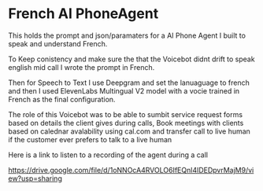 # French AI PhoneAgent

This holds the prompt and json/paramaters for a AI Phone Agent I built to speak and understand French.  

To Keep conistency and make sure the that the Voicebot didnt drift to speak english mid call I wrote the prompt in French.

Then for Speech to Text I use Deepgram and set the lanuaguage to french and then I used ElevenLabs Multingual V2 model with a vocie trained in French as the final configuration. 

The role of this Voicebot was to be able to sumbit service request forms based on details the client gives during calls, Book meetings with clients based on calednar avalability using cal.com and transfer call to live human if the customer ever prefers to talk to a live human

Here is a link to listen to a recording of the agent during a call 


https://drive.google.com/file/d/1oNNOcA4RVOLO6IfEQnl4IDEDpvrMajM9/view?usp=sharing


